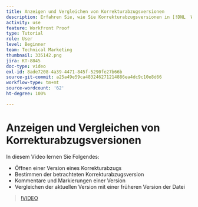 ```yaml
---
title: Anzeigen und Vergleichen von Korrekturabzugsversionen
description: Erfahren Sie, wie Sie Korrekturabzugsversionen in [!DNL  Workfront]öffnen, identifizieren, markieren, kommentieren und vergleichen können.
activity: use
feature: Workfront Proof
type: Tutorial
role: User
level: Beginner
team: Technical Marketing
thumbnail: 335142.png
jira: KT-8845
doc-type: video
exl-id: 8ade7208-4a39-4471-845f-5290fe27b66b
source-git-commit: a25a49e59ca483246271214886ea4dc9c10e8d66
workflow-type: tm+mt
source-wordcount: '62'
ht-degree: 100%

---
```


# Anzeigen und Vergleichen von Korrekturabzugsversionen

In diesem Video lernen Sie Folgendes:

* Öffnen einer Version eines Korrekturabzugs
* Bestimmen der betrachteten Korrekturabzugsversion
* Kommentare und Markierungen einer Version
* Vergleichen der aktuellen Version mit einer früheren Version der Datei

>[!VIDEO](https://video.tv.adobe.com/v/335142/?quality=12&learn=on)

<!--
## Learn more
* Compare proofs
-->
